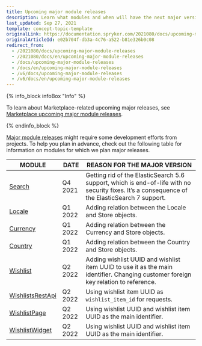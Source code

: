 ```yaml
---
title: Upcoming major module releases
description: Learn what modules and when will have the next major versions release
last_updated: Sep 27, 2021
template: concept-topic-template
originalLink: https://documentation.spryker.com/2021080/docs/upcoming-major-module-releases
originalArticleId: e02b704f-db3a-4c76-a522-b81e326b0c08
redirect_from:
  - /2021080/docs/upcoming-major-module-releases
  - /2021080/docs/en/upcoming-major-module-releases
  - /docs/upcoming-major-module-releases
  - /docs/en/upcoming-major-module-releases
  - /v6/docs/upcoming-major-module-releases
  - /v6/docs/en/upcoming-major-module-releases
---
```


{% info_block infoBox "Info" %}

To learn about Marketplace-related upcoming major releases, see [Marketplace upcoming major module releases](/docs/marketplace/user/intro-to-spryker-marketplace/upcoming-major-module-releases.html).

{% endinfo_block %}

[Major module releases](/docs/scos/dev/architecture/module-api/semantic-versioning-major-vs.-minor-vs.-patch-release.html) might require some development efforts from projects. To help you plan in advance, check out the following table for information on modules for which we plan major releases.

| MODULE | DATE | REASON FOR THE MAJOR VERSION |
| --- | --- | --- |
| [Search](https://github.com/spryker/search) | Q4 2021 | Getting rid of the ElasticSearch 5.6 support, which is end-of-life with no security fixes. It’s a consequence of the ElasticSearch 7 support. |
| [Locale](https://github.com/spryker/locale) | Q1 2022 | Adding relation between the Locale and Store objects. |
| [Currency](https://github.com/spryker/currency) | Q1 2022 | Adding relation between the Currency and Store objects. |
| [Country](https://github.com/spryker/country) | Q1 2022 | Adding relation between the Country and Store objects. |
| [Wishlist](https://github.com/spryker/wishlist) | Q2 2022 | Adding wishlist UUID and wishlist item UUID to use it as the main identifier. Changing customer foreign key relation to reference. |
| [WishlistsRestApi](https://github.com/spryker/wishlists-rest-api) | Q2 2022 | Using wishlist item UUID as `wishlist_item_id` for requests. |
| [WishlistPage](https://github.com/spryker-shop/wishlist-page) | Q2 2022 | Using wishlist UUID and wishlist item UUID as the main identifier. |
| [WishlistWidget](https://github.com/spryker-shop/wishlist-widget) | Q2 2022 | Using wishlist UUID and wishlist item UUID as the main identifier. |

